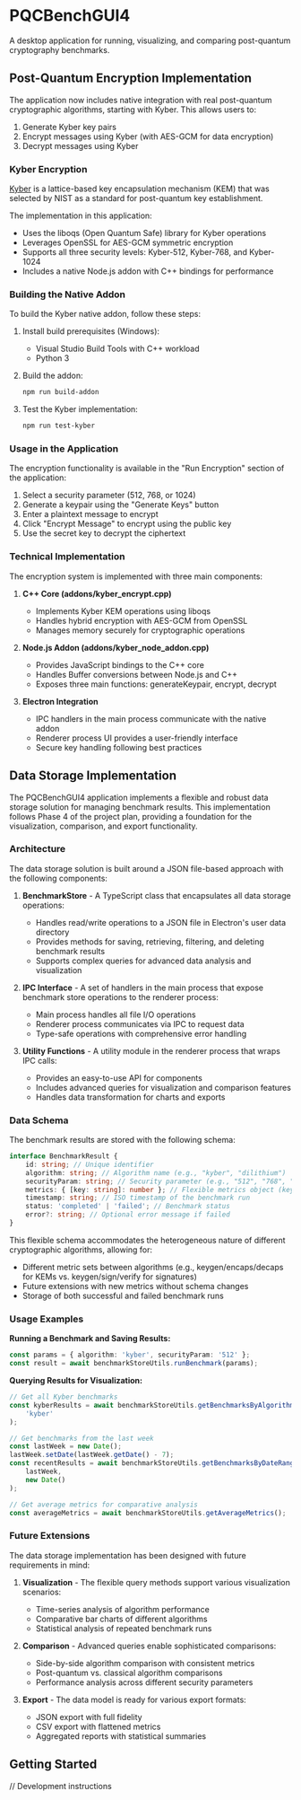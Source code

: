 # PQCBenchGUI4

A desktop application for running, visualizing, and comparing post-quantum cryptography benchmarks.

## Post-Quantum Encryption Implementation

The application now includes native integration with real post-quantum cryptographic algorithms, starting with Kyber. This allows users to:

1. Generate Kyber key pairs
2. Encrypt messages using Kyber (with AES-GCM for data encryption)
3. Decrypt messages using Kyber

### Kyber Encryption

[Kyber](https://pq-crystals.org/kyber/) is a lattice-based key encapsulation mechanism (KEM) that was selected by NIST as a standard for post-quantum key establishment.

The implementation in this application:

- Uses the liboqs (Open Quantum Safe) library for Kyber operations
- Leverages OpenSSL for AES-GCM symmetric encryption
- Supports all three security levels: Kyber-512, Kyber-768, and Kyber-1024
- Includes a native Node.js addon with C++ bindings for performance

### Building the Native Addon

To build the Kyber native addon, follow these steps:

1. Install build prerequisites (Windows):
   - Visual Studio Build Tools with C++ workload
   - Python 3
2. Build the addon:

   ```bash
   npm run build-addon
   ```

3. Test the Kyber implementation:
   ```bash
   npm run test-kyber
   ```

### Usage in the Application

The encryption functionality is available in the "Run Encryption" section of the application:

1. Select a security parameter (512, 768, or 1024)
2. Generate a keypair using the "Generate Keys" button
3. Enter a plaintext message to encrypt
4. Click "Encrypt Message" to encrypt using the public key
5. Use the secret key to decrypt the ciphertext

### Technical Implementation

The encryption system is implemented with three main components:

1. **C++ Core (addons/kyber_encrypt.cpp)**

   - Implements Kyber KEM operations using liboqs
   - Handles hybrid encryption with AES-GCM from OpenSSL
   - Manages memory securely for cryptographic operations

2. **Node.js Addon (addons/kyber_node_addon.cpp)**

   - Provides JavaScript bindings to the C++ core
   - Handles Buffer conversions between Node.js and C++
   - Exposes three main functions: generateKeypair, encrypt, decrypt

3. **Electron Integration**
   - IPC handlers in the main process communicate with the native addon
   - Renderer process UI provides a user-friendly interface
   - Secure key handling following best practices

## Data Storage Implementation

The PQCBenchGUI4 application implements a flexible and robust data storage solution for managing benchmark results. This implementation follows Phase 4 of the project plan, providing a foundation for the visualization, comparison, and export functionality.

### Architecture

The data storage solution is built around a JSON file-based approach with the following components:

1. **BenchmarkStore** - A TypeScript class that encapsulates all data storage operations:

   - Handles read/write operations to a JSON file in Electron's user data directory
   - Provides methods for saving, retrieving, filtering, and deleting benchmark results
   - Supports complex queries for advanced data analysis and visualization

2. **IPC Interface** - A set of handlers in the main process that expose benchmark store operations to the renderer process:

   - Main process handles all file I/O operations
   - Renderer process communicates via IPC to request data
   - Type-safe operations with comprehensive error handling

3. **Utility Functions** - A utility module in the renderer process that wraps IPC calls:
   - Provides an easy-to-use API for components
   - Includes advanced queries for visualization and comparison features
   - Handles data transformation for charts and exports

### Data Schema

The benchmark results are stored with the following schema:

```typescript
interface BenchmarkResult {
	id: string; // Unique identifier
	algorithm: string; // Algorithm name (e.g., "kyber", "dilithium")
	securityParam: string; // Security parameter (e.g., "512", "768", "1024")
	metrics: { [key: string]: number }; // Flexible metrics object (keygen, encaps, sign, etc.)
	timestamp: string; // ISO timestamp of the benchmark run
	status: 'completed' | 'failed'; // Benchmark status
	error?: string; // Optional error message if failed
}
```

This flexible schema accommodates the heterogeneous nature of different cryptographic algorithms, allowing for:

- Different metric sets between algorithms (e.g., keygen/encaps/decaps for KEMs vs. keygen/sign/verify for signatures)
- Future extensions with new metrics without schema changes
- Storage of both successful and failed benchmark runs

### Usage Examples

**Running a Benchmark and Saving Results:**

```typescript
const params = { algorithm: 'kyber', securityParam: '512' };
const result = await benchmarkStoreUtils.runBenchmark(params);
```

**Querying Results for Visualization:**

```typescript
// Get all Kyber benchmarks
const kyberResults = await benchmarkStoreUtils.getBenchmarksByAlgorithm(
	'kyber'
);

// Get benchmarks from the last week
const lastWeek = new Date();
lastWeek.setDate(lastWeek.getDate() - 7);
const recentResults = await benchmarkStoreUtils.getBenchmarksByDateRange(
	lastWeek,
	new Date()
);

// Get average metrics for comparative analysis
const averageMetrics = await benchmarkStoreUtils.getAverageMetrics();
```

### Future Extensions

The data storage implementation has been designed with future requirements in mind:

1. **Visualization** - The flexible query methods support various visualization scenarios:

   - Time-series analysis of algorithm performance
   - Comparative bar charts of different algorithms
   - Statistical analysis of repeated benchmark runs

2. **Comparison** - Advanced queries enable sophisticated comparisons:

   - Side-by-side algorithm comparison with consistent metrics
   - Post-quantum vs. classical algorithm comparisons
   - Performance analysis across different security parameters

3. **Export** - The data model is ready for various export formats:
   - JSON export with full fidelity
   - CSV export with flattened metrics
   - Aggregated reports with statistical summaries

## Getting Started

// Development instructions
